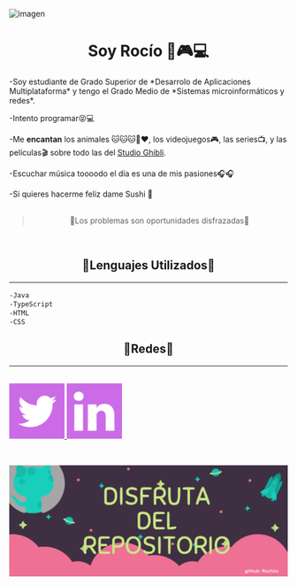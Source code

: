 ![imagen](Imagenes/Rocío.png)
<h1 align=center>Soy Rocío 💙🎮💻</h1>
-Soy estudiante de Grado Superior de *Desarrolo de Aplicaciones Multiplataforma* y tengo el Grado Medio de *Sistemas microinformáticos y redes*.

-Intento programar😝💻

-Me **encantan** los animales 🐱🐱🐱🐶❤, los videojuegos🎮, las series📺, y las películas🎬 sobre todo las del [Studio Ghibli](https://cineando.es/todas-las-peliculas-del-studio-ghibli/).

-Escuchar música toooodo el día es una de mis pasiones🎧🎧 

-Si quieres hacerme feliz dame Sushi 🍣<br><br>

<blockquote align=center>🌸Los problemas son oportunidades disfrazadas🌸</blockquote>

<br>

<h2 align=center> 🌷Lenguajes Utilizados🌷 </h2>

---
    -Java
    -TypeScript
    -HTML
    -CSS

<h2 align=center> 🌷Redes🌷 </h2>

---
<br>

<a href="https://twitter.com/SrtaRocii_">
  <img src="Imagenes/twitter.png" width="100">
</a>
<a href="https://www.linkedin.com/in/rociopalao/">
  <img src="Imagenes/linkedin.png" width="100">
</a>


<br><bt>


![](Imagenes/Disfruta.png)

